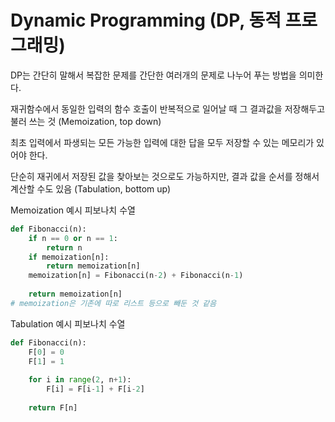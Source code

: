 # Dynamic Programming (DP, 동적 프로그래밍)

DP는 간단히 말해서 복잡한 문제를 간단한 여러개의 문제로 나누어 푸는 방법을 의미한다.



재귀함수에서 동일한 입력의 함수 호출이 반복적으로 일어날 때 그 결과값을 저장해두고 불러 쓰는 것 (Memoization, top down)

최초 입력에서 파생되는 모든 가능한 입력에 대한 답을 모두 저장할 수 있는 메모리가 있어야 한다.

단순히 재귀에서 저장된 값을 찾아보는 것으로도 가능하지만, 결과 값을 순서를 정해서 계산할 수도 있음 (Tabulation, bottom up)



Memoization 예시 피보나치 수열

```python
def Fibonacci(n):
    if n == 0 or n == 1:
        return n
    if memoization[n]:
        return memoization[n]
    memoization[n] = Fibonacci(n-2) + Fibonacci(n-1)
    
    return memoization[n]
# memoization은 기존에 따로 리스트 등으로 빼둔 것 같음
```



 Tabulation 예시 피보나치 수열

```python
def Fibonacci(n):
    F[0] = 0
    F[1] = 1
    
    for i in range(2, n+1):
        F[i] = F[i-1] + F[i-2]
       
    return F[n]
```



